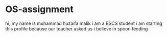 # OS-assignment


hi,
my name is muhammad huzaifa malik
i am a BSCS student
i am starting this profile because our teacher asked us
i believe in spoon feeding

